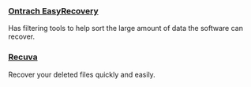 ### [Ontrach EasyRecovery](http://www.krollontrack.com/data-recovery/recovery-software/)

Has filtering tools to help sort the large amount of data the software can recover.

### [Recuva](https://www.piriform.com/recuva)

Recover your deleted files quickly and easily.

